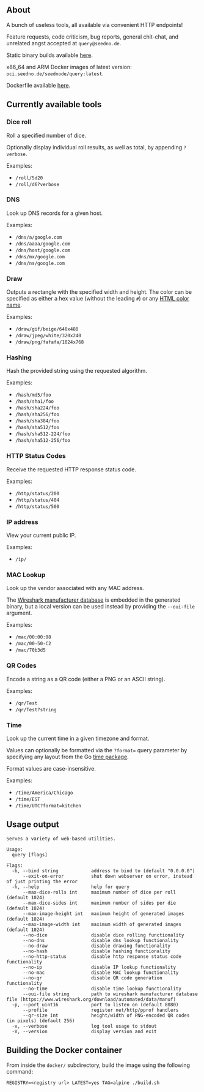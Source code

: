 ## About

A bunch of useless tools, all available via convenient HTTP endpoints!

Feature requests, code criticism, bug reports, general chit-chat, and unrelated angst accepted at `query@seedno.de`.

Static binary builds available [here](https://cdn.seedno.de/builds/query).

x86_64 and ARM Docker images of latest version: `oci.seedno.de/seednode/query:latest`.

Dockerfile available [here](https://git.seedno.de/seednode/query/raw/branch/master/docker/Dockerfile).

## Currently available tools

### Dice roll
Roll a specified number of dice.

Optionally display individual roll results, as well as total, by appending `?verbose`.

Examples:
- `/roll/5d20`
- `/roll/d6?verbose`

### DNS
Look up DNS records for a given host.

Examples:
- `/dns/a/google.com`
- `/dns/aaaa/google.com`
- `/dns/host/google.com`
- `/dns/mx/google.com`
- `/dns/ns/google.com`

### Draw
Outputs a rectangle with the specified width and height. The color can be specified as either a hex value (without the leading `#`) or any [HTML color name](https://www.w3schools.com/tags/ref_colornames.asp).

Examples:
- `/draw/gif/beige/640x480`
- `/draw/jpeg/white/320x240`
- `/draw/png/fafafa/1024x768`

### Hashing
Hash the provided string using the requested algorithm.

Examples:
- `/hash/md5/foo`
- `/hash/sha1/foo`
- `/hash/sha224/foo`
- `/hash/sha256/foo`
- `/hash/sha384/foo`
- `/hash/sha512/foo`
- `/hash/sha512-224/foo`
- `/hash/sha512-256/foo`

### HTTP Status Codes
Receive the requested HTTP response status code.

Examples:
- `/http/status/200`
- `/http/status/404`
- `/http/status/500`

### IP address
View your current public IP.

Examples:
- `/ip/`

### MAC Lookup
Look up the vendor associated with any MAC address.

The [Wireshark manufacturer database](https://www.wireshark.org/download/automated/data/manuf) is embedded in the generated binary, but a local version can be used instead by providing the `--oui-file` argument.

Examples:
- `/mac/00:00:08`
- `/mac/00-50-C2`
- `/mac/70b3d5`

### QR Codes
Encode a string as a QR code (either a PNG or an ASCII string).

Examples:
- `/qr/Test`
- `/qr/Test?string`

### Time
Look up the current time in a given timezone and format.

Values can optionally be formatted via the `?format=` query parameter by specifying any layout from the Go [time package](https://pkg.go.dev/time#pkg-constants).

Format values are case-insensitive.

Examples:
- `/time/America/Chicago`
- `/time/EST`
- `/time/UTC?format=kitchen`

## Usage output
```
Serves a variety of web-based utilities.

Usage:
  query [flags]

Flags:
  -b, --bind string            address to bind to (default "0.0.0.0")
      --exit-on-error          shut down webserver on error, instead of just printing the error
  -h, --help                   help for query
      --max-dice-rolls int     maximum number of dice per roll (default 1024)
      --max-dice-sides int     maximum number of sides per die (default 1024)
      --max-image-height int   maximum height of generated images (default 1024)
      --max-image-width int    maximum width of generated images (default 1024)
      --no-dice                disable dice rolling functionality
      --no-dns                 disable dns lookup functionality
      --no-draw                disable drawing functionality
      --no-hash                disable hashing functionality
      --no-http-status         disable http response status code functionality
      --no-ip                  disable IP lookup functionality
      --no-mac                 disable MAC lookup functionality
      --no-qr                  disable QR code generation functionality
      --no-time                disable time lookup functionality
      --oui-file string        path to wireshark manufacturer database file (https://www.wireshark.org/download/automated/data/manuf)
  -p, --port uint16            port to listen on (default 8080)
      --profile                register net/http/pprof handlers
      --qr-size int            height/width of PNG-encoded QR codes (in pixels) (default 256)
  -v, --verbose                log tool usage to stdout
  -V, --version                display version and exit
```

## Building the Docker container
From inside the `docker/` subdirectory, build the image using the following command:

`REGISTRY=<registry url> LATEST=yes TAG=alpine ./build.sh`
